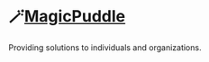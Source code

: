 # :magic_wand:[MagicPuddle](https://magicpuddle.netlify.app/)

 Providing solutions to individuals and organizations. 
